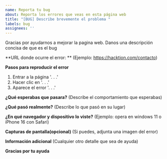 ```yaml
---
name: Reporta tu bug
about: Reporta los errores que veas en esta página web
title: "[BUG] Describe brevemente el problema "
labels: bug
assignees: ''
---
```


Gracias por ayudarnos a mejorar la pagina web. Danos una descripción concisa de
que es el bug

**URL donde ocurre el error: ** (Ejemplo: https://hacktion.com/contacto)

**Pasos para reproducir el error**

1. Entrar a la página '. . .'
2. Hacer clic en '. . .'
3. Aparece el error '. . .'

**¿Qué esperabas que pasara?** (Describe el comportamiento que esperabas)

**¿Qué pasó realmente?** (Describe lo que pasó en su lugar)

**¿En qué navegador y dispositivo lo viste?** (Ejemplo: opera en windows 11 o
iPhone 16 con Safari)

**Capturas de pantalla(opcional)** (Si puedes, adjunta una imagen del error)

**Información adicional** (Cualquier otro detalle que sea de ayuda)

**Gracias por tu ayuda**

